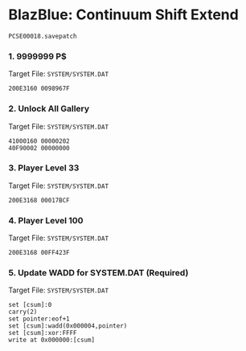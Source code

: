#  BlazBlue: Continuum Shift Extend

`PCSE00018.savepatch`

### 1. 9999999 P$

Target File: `SYSTEM/SYSTEM.DAT`

```
200E3160 0098967F
```

### 2. Unlock All Gallery

Target File: `SYSTEM/SYSTEM.DAT`

```
41000160 00000202
40F90002 00000000
```

### 3. Player Level 33

Target File: `SYSTEM/SYSTEM.DAT`

```
200E3168 00017BCF
```

### 4. Player Level 100

Target File: `SYSTEM/SYSTEM.DAT`

```
200E3168 00FF423F
```

### 5. Update WADD for SYSTEM.DAT (Required)

Target File: `SYSTEM/SYSTEM.DAT`

```
set [csum]:0
carry(2)
set pointer:eof+1
set [csum]:wadd(0x000004,pointer)
set [csum]:xor:FFFF
write at 0x000000:[csum]
```

